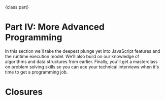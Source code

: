 {class:part}

# Part IV: More Advanced Programming

In this section we'll take the deepest plunge yet into JavaScript features and the runtime execution model. We'll also build on our knowledge of algorithms and data structures from earlier. Finally, you'll get a masterclass on problem solving skills so you can ace your technical interviews when it's time to get a programming job.

# Closures
